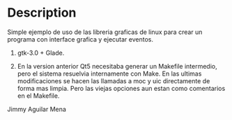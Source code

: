 Description
============

Simple ejemplo de uso de las libreria graficas de linux para crear un programa con interface grafica y ejecutar eventos.

1. gtk-3.0 + Glade.

2. En la version anterior Qt5 necesitaba generar un Makefile intermedio, pero el sistema resuelvia internamente con Make. En las ultimas modificaciones se hacen las llamadas a moc y uic directamente de forma mas limpia. Pero las viejas opciones aun estan como comentarios en el Makefile.

Jimmy Aguilar Mena




